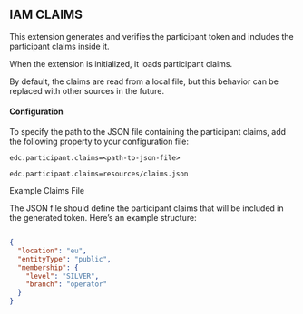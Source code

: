 ## IAM CLAIMS


This extension generates and verifies the participant token and includes the participant claims inside it.

When the extension is initialized, it loads participant claims.

By default, the claims are read from a local file, but this behavior can be replaced with other sources in the future.

#### Configuration

To specify the path to the JSON file containing the participant claims, add the following property to your configuration file:

```
edc.participant.claims=<path-to-json-file>
```

```
edc.participant.claims=resources/claims.json
```

Example Claims File

The JSON file should define the participant claims that will be included in the generated token.
Here’s an example structure:


```json

{
  "location": "eu",
  "entityType": "public",
  "membership": {
    "level": "SILVER",
    "branch": "operator"
  }
}
```